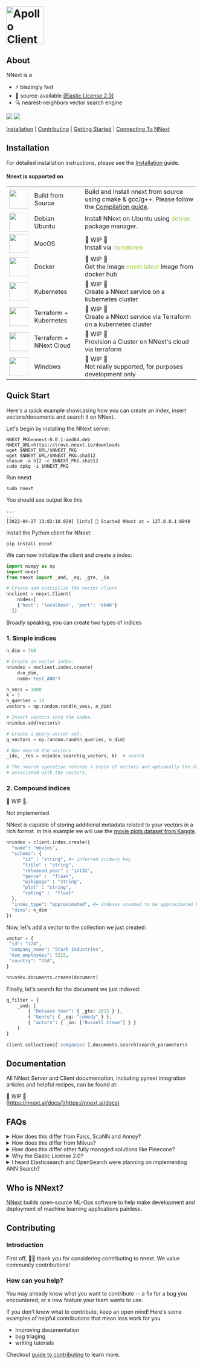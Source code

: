 
# <a href="https://nnext.ai/"><img src="https://d135j1zm1liera.cloudfront.net/nnext-logo-wide.png" height="100" alt="Apollo Client"></a>

## About

NNext is a
* ⚡ blazingly fast
* 📖 source-available [[Elastic License 2.0]](https://www.elastic.co/licensing/elastic-license)
* 🔍 nearest-neighbors vector search engine

<a href="https://tiny.one/nnext-slk-comm-gh"><img src="https://img.shields.io/badge/chat-slack-orange.svg?logo=slack&style=flat"></a>
<a href="https://twitter.com/intent/follow?screen_name=nnextai"><img src="https://img.shields.io/badge/Follow-nnextai-blue.svg?style=flat&logo=twitter"></a>

[Installation](#installation) | [Contributing](#contributing) |  [Getting Started](#getting-started) | [Connecting 
To NNext](#connecting-to-redis)

## Installation
For detailed installation instructions, please see the [Installation](INSTALL.md) guide.
#### Nnext is supported on
<table>
  <tr>
    <td><img src="https://s3.us-east-2.amazonaws.com/assets.nnext.io/img/build.png" width="50" /></td>
    <td>Build from Source</td>
    <td>Build and install nnext from source using cmake & gcc/g++. Please follow the <a href="/COMPILATION.md">Compilation guide</a>.</td>
  </tr>
  <tr>
    <td><img src="https://upload.wikimedia.org/wikipedia/commons/thumb/a/ab/Logo-ubuntu_cof-orange-hex.svg/570px-Logo-ubuntu_cof-orange-hex.svg.png?20130511162351" width="50" /></td>
    <td>Debian <br> Ubuntu</td>
    <td>Install NNext on Ubuntu using <span style="color: yellowgreen">debian</span> package manager.
  </tr>
  <tr>
    <td><img src="https://upload.wikimedia.org/wikipedia/commons/a/ab/Apple-logo.png" width="50" /></td>
    <td>MacOS</td>
    <td>🚧 WIP 🚧<br>Install via <span style="color: yellowgreen">homebrew</span></td>
  </tr>
  <tr>
    <td><img src="https://www.docker.com/wp-content/uploads/2022/03/vertical-logo-monochromatic.png" width="50" /></td>
    <td>Docker</td>
    <td>🚧 WIP 🚧<br>Get the image <span style="color: yellowgreen">nnext:latest</span> image from docker hub</td>
  </tr>
  <tr>
    <td><img src="https://upload.wikimedia.org/wikipedia/commons/thumb/3/39/Kubernetes_logo_without_workmark.svg/1234px-Kubernetes_logo_without_workmark.svg.png" width="50" /></td>
    <td>Kubernetes</td>
    <td>🚧 WIP 🚧<br>Create a NNext service on a kubernetes cluster</td>
  </tr>
  <tr>
    <td><img src="https://www.datocms-assets.com/2885/1620155116-brandhcterraformverticalcolor.svg" width="50" /></td>
    <td>Terraform + Kubernetes</td>
    <td>🚧 WIP 🚧<br>Create a NNext service via Terraform on a kubernetes cluster</td>
  </tr>
  <tr>
    <td><img src="https://www.datocms-assets.com/2885/1620155116-brandhcterraformverticalcolor.svg" width="50" /></td>
    <td>Terraform + NNext Cloud</td>
    <td>🚧 WIP 🚧<br>Provision a Cluster on NNext's cloud via terraform</td>
  </tr>
  <tr>
    <td><img src="https://www.pngall.com/wp-content/uploads/2/Windows-Logo-PNG-File-Download-Free.png" width="50" /></td>
    <td>Windows</td>
    <td>🚧 WIP 🚧<br>Not really supported, for purposes development only</td>
  </tr>
 </table>

## Quick Start

Here's a quick example showcasing how you can create an index, insert vectors/documents and search it on NNext.

Let's begin by installing the NNext server.

```shell
NNEXT_PKG=nnext-0.0.1-amd64.deb
NNEXT_URL=https://trove.nnext.io/downloads
wget $NNEXT_URL/$NNEXT_PKG
wget $NNEXT_URL/$NNEXT_PKG.sha512
shasum -a 512 -c $NNEXT_PKG.sha512
sudo dpkg -i $NNEXT_PKG
```

Run nnext
```shell
sudo nnext
```

You should see output like this
```shell
...
...
[2022-04-27 13:02:10.029] [info] 🏁 Started NNext at ▸ 127.0.0.1:6040
```

Install the Python client for NNext:

```
pip install nnext
```

We can now initialize the client and create a index:

```python
import numpy as np
import nnext
from nnext import _and, _eq, _gte, _in

# Create and initialize the vector client
nnclient = nnext.Client(
    nodes=[
    {'host': 'localhost', 'port': '6040'}
  ])
```


Broadly speaking, you can create two types of indices
### 1. Simple indices
```python
n_dim = 768

# Create an vector index.
nnindex = nnclient.index.create(
    d=n_dim,
    name='test_ANN')

n_vecs = 1000
k = 5
n_queries = 10
vectors = np.random.rand(n_vecs, n_dim)

# Insert vectors into the index.
nnindex.add(vectors)

# Create a query vector set.
q_vectors = np.random.rand(n_queries, n_dim)

# Now search the vectors.
_idx, _res = nnindex.search(q_vectors, k)  # search

# The search operation returns a tuple of vectors and optionally the data
# associated with the vectors.
```

### 2. Compound indices
🚧 WIP 🚧.

Not implemented.

NNext is capable of storing additional metadata related to your vectors in a rich format. In this example we will use the
[movie plots dataset from Kaggle](https://www.kaggle.com/datasets/jrobischon/wikipedia-movie-plots).
```python
nnindex = client.index.create({
  "name": "movies",
  "schema": {
      "id" : "string", #⬅ inferred primary key
      "title" : "string",
      "released_year" : "int32",
      "genre" :  "float",
      "wikipage" : "string",
      "plot" : "string",
      "rating" :  "float"
  },
  "index_type": "approximated", #⬅ indexes assumed to be approximated by default.
  "dims": n_dim
})
```


Now, let's add a vector to the collection we just created:

```python
vector = {
 "id": "124",
 "company_name": "Stark Industries",
 "num_employees": 5215,
 "country": "USA",
}

nnindex.documents.create(document)
```

Finally, let's search for the document we just indexed:

```python
q_filter = {
    _and: [
        { "Release Year": { _gte: 2015 } },
        { "Genre": { _eq: "comedy" } },
        { "actors": { _in: ["Russell Crowe"] } }
    ]
}

client.collections['companies'].documents.search(search_parameters)
```

## Documentation

All NNext Server and Client documentation, including pynext integration articles and helpful recipes, can be found at:
<br/>

🚧 WIP 🚧<br>
[https://nnext.ai/docs/](https://nnext.ai/docs)

## FAQs

<details><summary>How does this differ from Faiss, ScaNN and Annoy?</summary>
<p>
First of all, NNext uses Faiss under the hood. The main thing to note about these software come as python
packages installable via PIP or Conda. These libraries are very easy to use, from install to the API. However, while
allowing you to quickly get started, they don't allow for persistence, index growth or high availability. If your
application goes down for whatever reason, so do your search indices and data.
</p>
</details>

<details><summary>How does this differ from Milvus?</summary>
<p>
Milvus is a large piece of software, that takes non-trivial amount of effort to setup, administer, scale and fine-tune.
It offers you a few thousand configuration parameters to get to your ideal configuration. So it's better suited for large teams
who have the bandwidth to get it production-ready, regularly monitor it and scale it, especially when they have a need to store
billions of documents and petabytes of data (eg: logs).

NNext is built specifically for decreasing the "time to market" for a delightful nearest-neighbor search experience. It 
is a light-weight yet powerful & scaleable alternative that focuses on Developer Happiness and Experience with a 
clean well-documented API, clear semantics and smart defaults so it just works well out-of-the-box, without you having to turn many knobs.

See a side-by-side feature comparison [here](https://typesense.org/typesense-vs-algolia-vs-elasticsearch-vs-meilisearch/).
</p>
</details>

<details><summary>How does this differ other fully managed solutions like Pinecone?</summary>
<p>
In brief - **no vendor lock-in**. Tired of using NNext cloud? Pack up your vectors and go. Obviously we don't want you 
to go, but if you have to, NNext Cloud allows you to download a compressed zip file containing the latest backup of 
your vectors to your machine. These vectors can then be used with another installation of NNext on premise or on 
another cloud provider.

Pinecone is a proprietary, hosted, nearest-neighbour search-as-a-service product that works well, when cost is not an 
issue. However, fast growing applications will quickly run into search & indexing limits, accompanied by expensive plan
upgrades as they scale.

NNext on the other hand is an open-source product that you can run on your own infrastructure or
use our managed SaaS offering - [NNext Cloud](https://app.nnext.ai).
The open source version is free to use (besides of course your own infra costs).
With NNext Cloud we do not charge by records or search operations. Instead, you get a dedicated cluster
and you can throw as much data and traffic at it as it can handle. You only pay a fixed hourly cost & bandwidth charges
for it, depending on the configuration your choose, similar to most modern cloud platforms.

From a product perspective, NNext is closer in spirit to Jina.ai than Pinecone.

See a side-by-side feature comparison [here](https://nnext.ai/product-matrix?source=gitreadme).
</p>
</details>

<details><summary>Why the Elastic License 2.0?</summary>
<p>
NNext Server is **source available**, **server software** and we expect users to typically run it as a separate daemon, 
and not integrate it 
with their own code. Elastic Licence 2.0 (EL2) covers and allows for this use case **generously**. We aim to set the
minimum limitations necessary to strike a fair balance between freedom to use, share and change the software, and 
preventing actions that will harm the community.

If you have specifics that prevent you from using NNext due to a licensing issue, we're happy to explore this topic 
further with you. Please reach out to us legal@nnext.ai.
</p>
</details>
<details><summary>I heard Elasticsearch and OpenSearch were planning on implementing ANN Search?</summary>
<p>
Fundamentally, Elasticsearch and it's variants, run on the JVM, which by itself can be quite an effort to tune to run 
optimally. NNext, on the other hand, is a single light-weight self-contained native binary, so it's simple to setup and
operate. Furthermore, ANN search on Elasticseach runs as a secondary process, a sidecar, which is not natively 
supported by the main indexing engine.
</p>
</details>

## Who is NNext?

[NNext](https://nnext.io/) builds open-source ML-Ops software to help make development and deployment of machine 
learning applications painless.

## Contributing

### Introduction
First off, 🙏🏾 thank you for considering contributing to nnext. We value community contributions!

### How can you help?

You may already know what you want to contribute -- a fix for a bug you encountered, or a new feature your team wants to use.

If you don't know what to contribute, keep an open mind! Here's some examples of helpful contributions that mean
less work for you
* Improving documentation
* bug triaging
* writing tutorials

Checkout [guide to contributing](https://github.com/redis/redis-py/blob/master/CONTRIBUTING.md) to learn more.

